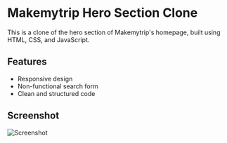 # Makemytrip Hero Section Clone

This is a clone of the hero section of Makemytrip's homepage, built using HTML, CSS, and JavaScript.

## Features
- Responsive design
- Non-functional search form
- Clean and structured code

## Screenshot
![Screenshot](screenshot.png)
